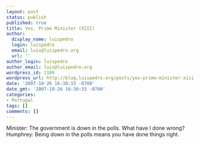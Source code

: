 ```yaml
---
layout: post
status: publish
published: true
title: Yes, Prime Minister (XIII)
author:
  display_name: luispedro
  login: luispedro
  email: luis@luispedro.org
  url: ''
author_login: luispedro
author_email: luis@luispedro.org
wordpress_id: 1189
wordpress_url: http://blog.luispedro.org/posts/yes-prime-minister-xiii
date: '2007-10-26 16:30:33 -0700'
date_gmt: '2007-10-26 16:30:33 -0700'
categories:
- Portugal
tags: []
comments: []
---
```

<p>Minister: The government is down in the polls. What have I done wrong?<br />
Humphrey: Being down in the polls means you have done things right.</p>
